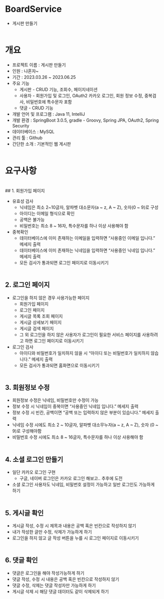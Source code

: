 # BoardService

- 게시판 만들기
<br><br>
# 개요

- 프로젝트 이름  : 게시판 만들기
- 인원 : 나혼자~
- 기간 : 2023.03.26 ~ 2023.06.25
- 주요 기능
    - 게시판 - CRUD 기능, 조회수, 페이지네이션
    - 사용자 - 회원가입 및 로그인, OAuth2 카카오 로그인, 회원 정보 수정, 중복검사, 비밀번호에 특수문자 포함
    - 댓글 - CRUD 기능
- 개발 언어 및 프로그램 : Java 11, IntelliJ
- 개발 환경 : SpringBoot 3.0.5, gradle - Groovy, Spring JPA, OAuth2, Spring Security
- 데이터베이스 : MySQL
- 관리 툴 : Github
- 간단한 소개 : 기본적인 웹 게시판
<br><br>
# 요구사항
<br>
## 1. 회원가입 페이지

- 유효성 검사
    - 닉네임은 최소 2~10글자, 알파벳 대소문자(a ~ z, A ~ Z), 숫자(0 ~ 9)로 구성
    - 아이디는 이메일 형식으로 확인
    - 공백은 불가능
    - 비밀번호는 최소 8 ~ 16자, 특수문자를 하나 이상 사용해야 함
- 중복확인
    - 데이터베이스에 이미 존재하는 이메일을 입력하면 “사용중인 이메일 입니다.” 메세지 출력
    - 데이터베이스에 이미 존재하는 닉네임을 입력하면 “사용중인 닉네임 입니다.” 메세지 출력
    - 모든 검사가 통과되면 로그인 페이지로 이동시키기
<br><br>
## 2. 로그인 페이지

- 로그인을 하지 않은 경우 사용가능한 페이지
    - 회원가입 페이지
    - 로그인 페이지
    - 게시글 목록 조회 페이지
    - 게시글 상세보기 페이지
    - 게시글 검색 페이지
    - 그 외 로그인을 하지 않은 사용자가 로그인이 필요한 서비스 페이지를 사용하려고 하면 로그인 페이지로 이동시키기
- 로그인 검사
    - 아이디와 비밀번호가 일치하지 않을 시 “아이디 또는 비밀번호가 일치하지 않습니다.” 메세지 출력
    - 모든 검사가 통과되면 홈화면으로 이동시키기
<br><br>
## 3. 회원정보 수정

- 회원정보 수정은 닉네임, 비밀번호만 수정이 가능
- 정보 수정 시 닉네임이 중복이면 “사용중인 닉네임 입니다.” 메세지 출력
- 정보 수정 시 빈칸, 공백이면 “공백 또는 입력하지 않은 부분이 있습니다.” 메세지 출력
- 닉네임 수정 시에도 최소 2 ~ 10글자, 알파벳 대소무누자(a ~ z, A ~ Z), 숫자 (0 ~ 9)로 구성해야함
- 비밀번호 수정 시에도 최소 8 ~ 16글자, 특수문자를 하나 이상 사용해야 함
<br><br>
## 4. 소셜 로그인 만들기

- 일단 카카오 로그인 구현
    - 구글, 네이버 로그인은 카카오 로그인 해보고.. 추후에 도전
- 소셜 로그인 사용자도 닉네임, 비밀번호 설정이 가능하고 일반 로그인도 가능하게 하기
<br><br>
## 5. 게시글 확인

- 게시글 작성, 수정 시 제목과 내용은 공백 혹은 빈칸으로 작성하지 않기
- 내가 작성한 글만 수정, 삭제가 가능하게 하기
- 로그인을 하지 않고 글 작성 버튼을 누를 시 로그인 페이지로 이동시키기
<br><br>
## 6. 댓글 확인

- 댓글은 로그인을 해야 작성가능하게 하기
- 댓글 작성, 수정 시 내용은 공백 혹은 빈칸으로 작성하지 않기
- 댓글 수정, 삭제는 댓글 작성자만 가능하게 하기
- 게시글 삭제 시 해당 댓글 데이터도 같이 삭제되게 하기
